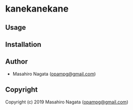 # kanekanekane



## Usage

## Installation

## Author

* Masahiro Nagata (opampg@gmail.com)

## Copyright

Copyright (c) 2019 Masahiro Nagata (opampg@gmail.com)

